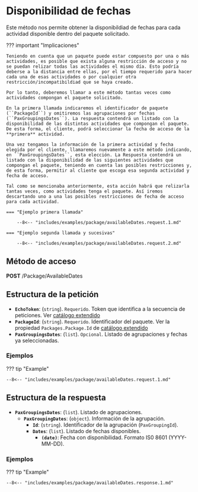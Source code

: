 # Disponibilidad de fechas

Este método nos permite obtener la disponibildiad de fechas para cada actividad disponible dentro del paquete solicitado. 

??? important "Implicaciones"

    Teniendo en cuenta que un paquete puede estar compuesto por una o más actividades, es posible que exista alguna restricción de acceso y no se puedan relizar todas las actividades el mismo día. Esto podría deberse a la distancia entre ellas, por el tiempo requerido para hacer cada una de esas actividades o por cualquier otra restricción/incompatibildiad que se haya creado.

    Por lo tanto, deberemos llamar a este método tantas veces como actividades compongan el paquete solicitado.

    En la primera llamada indicaremos el identificador de paquete (``PackageId``) y omitiremos las agrupaciones por fechas (``PaxGroupingsDates``). La respuesta contendrá un listado con la disponibilidad de las distintas actividades que compongan el paquete. De esta forma, el cliente, podrá seleccionar la fecha de acceso de la **primera** actividad.

    Una vez tengamos la información de la primera actividad y fecha elegida por el cliente, llamaremos nuevamente a este método indicando, en ``PaxGroupingsDates``, esta elección. La Respuesta contendrá un listado con la disponibilidad de las siguientes actividades que compongan el paquete, teniendo en cuenta las posibles restricciones y, de esta forma, permitir al cliente que escoga esa segunda actividad y fecha de acceso.

    Tal como se mencionaba anteriormente, esta acción habrá que relizarla tantas veces, como actividades tenga el paquete. Así iremos descartando uno a una las posibles restricciones de fecha de acceso para cada actividad.

    === "Ejemplo primera llamada"

        --8<-- "includes/examples/package/availableDates.request.1.md"

    === "Ejemplo segunda llamada y sucesivas"

        --8<-- "includes/examples/package/availableDates.request.2.md"


## Método de acceso

**POST** /Package/AvailableDates

## Estructura de la petición

- **``EchoToken``**: (``string``). ``Requerido``. Token que identifica a la secuencia de peticiones. Ver [catálogo extendido](../extendedCatalog#estructura-de-la-respuesta)
- **``PackageId``**: (``string``). ``Requerido``. Identificador del paquete. Ver la propiedad ``Packages.Package.Id`` de [catálogo extendido](../extendedCatalog#estructura-de-la-respuesta)
- **``PaxGroupingsDates``**: (``list``). ``Opcional``. Listado de agrupaciones y fechas ya seleccionadas.

### Ejemplos

??? tip "Example"
    
    --8<-- "includes/examples/package/availableDates.request.1.md"

## Estructura de la respuesta

- **``PaxGroupingsDates``**: (``list``). Listado de agrupaciones.
    - **``PaxGroupingDates``**: (``object``). Información de la agrupación.
        - **``Id``**: (``string``). Identificador de la agrupación (``PaxGroupingId``).
        - **``Dates``**: (``list``). Listado de fechas disponibles.
            - **``(date)``**: Fecha con disponibilidad. Formato IS0 8601 (YYYY-MM-DD). 

### Ejemplos

??? tip "Example"
    
    --8<-- "includes/examples/package/availableDates.response.1.md"